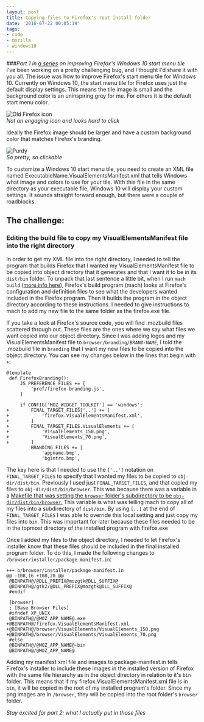 ```yaml
---
layout: post
title: Copying files to Firefox's root install folder
date: '2016-07-22 00:05:19'
tags:
- code
- mozilla
- windows10
---
```


###<i>Part 1 in [a series](http://blog.katiebroida.com/tag/windows10/) on improving Firefox's Windows 10 start menu tile</i>
<br>
I've been working on a pretty challenging bug, and I thought I'd share it with you all. The issue was how to improve Firefox's start menu tile for Windows 10. Currently on Windows 10, the start menu tile for Firefox uses just the default display settings. This means the tile image is small and the background color is an uninspiring grey for me. For others it is the default start menu color.

<div class="img-center">
    
![Old Firefox icon](/content/images/2016/07/old-firefox-icon.png)
<br>
<i>Not an engaging icon and looks hard to click</i>
</div>

Ideally the Firefox image should be larger and have a custom background color that matches Firefox's branding. 

<div class="img-center">
    
![Purdy](/content/images/2016/07/tile-colors-1.png)
<br>
<i>So pretty, so clickable</i>
</div>

To customize a Windows 10 start menu tile, you need to create an XML file named ExecutableName.VisualElementsManifest.xml that tells Windows what image and colors to use for your tile. With this file in the same directory as your executable file, Windows 10 will display your custom settings. It sounds straight forward enough, but there were a couple of roadblocks. 

## The challenge: 
### Editing the build file to copy my VisualElementsManifest file into the right directory

In order to get my XML file into the right directory, I needed to tell the program that builds Firefox that I wanted my VisualElementsManifest file to be copied into object directory that it generates and that I want it to be in its `dist/bin` folder. To unpack that last sentence a little bit, when I run `mach build` ([more info here](https://developer.mozilla.org/en-US/docs/Mozilla/Developer_guide/Build_Instructions/How_Mozilla_s_build_system_works)), Firefox's build program (mach) looks at Firefox's configuration and definition files to see what the developers wanted included in the Firefox program. Then it builds the program in the object directory according to these instructions. I needed to give instructions to mach to add my new file to the same folder as the firefox.exe file. 

If you take a look at Firefox's source code, you will find .mozbuild files scattered through out. These files are the ones where we say what files we want copied into our object directory. Since I was adding logos and my VisualElementsManifest file to `browser/branding/BRAND-NAME`, I told the .mozbuild file in `branding` that I want my new files to be copied into the object directory. You can see my changes below in the lines that begin with `+`:

```
@template
 def FirefoxBranding():
     JS_PREFERENCE_FILES += [
         'pref/firefox-branding.js',
     ]
 
     if CONFIG['MOZ_WIDGET_TOOLKIT'] == 'windows':
+        FINAL_TARGET_FILES['..'] += [
+            'firefox.VisualElementsManifest.xml',
+        ]
+        FINAL_TARGET_FILES.VisualElements += [
+            'VisualElements_150.png',
+            'VisualElements_70.png',
+        ]
         BRANDING_FILES += [
             'appname.bmp',
             'bgintro.bmp',
```

The key here is that I needed to use the `['..']` notation on `FINAL_TARGET_FILES` to specify that I wanted my files to be copied to `obj-dir/dist/bin`. Previously I used just `FINAL_TARGET_FILES`, and that copied my files to `obj-dir/dist/bin/browser`. This was because there was a variable in a [Makefile that was setting the `browser` folder's subdirectory to be `obj-dir/dist/bin/browser`.](https://dxr.mozilla.org/mozilla-central/source/browser/installer/Makefile.in#6) This variable is what was telling mach to copy all of my files into a subdirectory of `dist/bin`. By using `[..]` at the end of `FINAL_TARGET_FILES` I was able to override this local setting and just copy my files into `bin`. This was important for later because these files needed to be in the topmost directory of the installed program with firefox.exe

Once I added my files to the object directory, I needed to let Firefox's installer know that these files should be included in the final installed program folder. To do this, I made the following changes to `/browser/installer/package-manifest.in`:

```
+++ b/browser/installer/package-manifest.in
@@ -108,16 +108,20 @@
 @BINPATH@/@DLL_PREFIX@mozgtk@DLL_SUFFIX@
 @BINPATH@/gtk2/@DLL_PREFIX@mozgtk@DLL_SUFFIX@
 #endif
 
 [browser]
 ; [Base Browser Files]
 #ifndef XP_UNIX
 @BINPATH@/@MOZ_APP_NAME@.exe
+@BINPATH@/firefox.VisualElementsManifest.xml
+@BINPATH@/browser/VisualElements/VisualElements_150.png
+@BINPATH@/browser/VisualElements/VisualElements_70.png
 #else
 @BINPATH@/@MOZ_APP_NAME@-bin
 @BINPATH@/@MOZ_APP_NAME@
```

Adding my manifest xml file and images to package-manifest.in tells Firefox's installer to include these images in the installed version of Firefox with the same file hierarchy as in the object directory in relation to it's `bin` folder. This means that if my firefox.VisualElementsManifest.xml file is in `bin`, it will be copied in the root of my installed program's folder. Since my png images are in `/browser`, they will be copied into the root folder's `browser` folder. 

<i>Stay excited for part 2: what I actually put in those files</i>